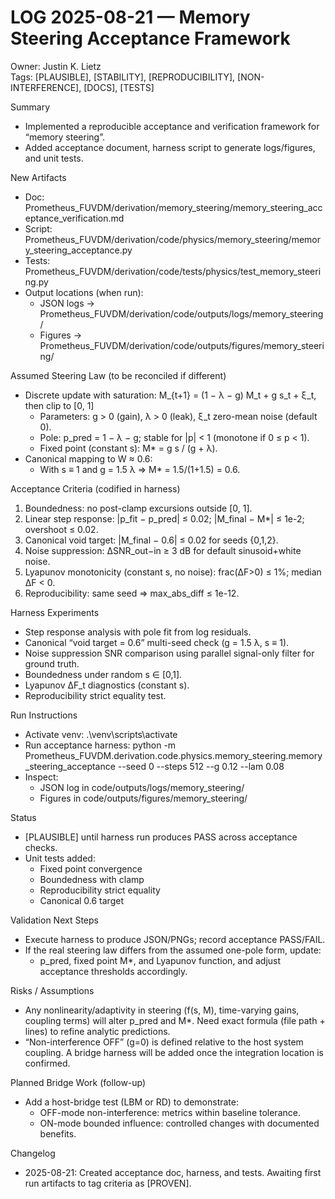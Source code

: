 # LOG 2025-08-21 — Memory Steering Acceptance Framework

Owner: Justin K. Lietz <br>
Tags: [PLAUSIBLE], [STABILITY], [REPRODUCIBILITY], [NON-INTERFERENCE], [DOCS], [TESTS]

Summary
- Implemented a reproducible acceptance and verification framework for “memory steering”.
- Added acceptance document, harness script to generate logs/figures, and unit tests.

New Artifacts
- Doc: Prometheus_FUVDM/derivation/memory_steering/memory_steering_acceptance_verification.md
- Script: Prometheus_FUVDM/derivation/code/physics/memory_steering/memory_steering_acceptance.py
- Tests: Prometheus_FUVDM/derivation/code/tests/physics/test_memory_steering.py
- Output locations (when run):
  - JSON logs → Prometheus_FUVDM/derivation/code/outputs/logs/memory_steering/
  - Figures → Prometheus_FUVDM/derivation/code/outputs/figures/memory_steering/

Assumed Steering Law (to be reconciled if different)
- Discrete update with saturation:
  M_{t+1} = (1 − λ − g) M_t + g s_t + ξ_t, then clip to [0, 1]
  - Parameters: g > 0 (gain), λ > 0 (leak), ξ_t zero-mean noise (default 0).
  - Pole: p_pred = 1 − λ − g; stable for |p| < 1 (monotone if 0 ≤ p < 1).
  - Fixed point (constant s): M* = g s / (g + λ).
- Canonical mapping to W ≈ 0.6:
  - With s ≡ 1 and g = 1.5 λ ⇒ M* = 1.5/(1+1.5) = 0.6.

Acceptance Criteria (codified in harness)
1) Boundedness: no post-clamp excursions outside [0, 1].
2) Linear step response: |p_fit − p_pred| ≤ 0.02; |M_final − M*| ≤ 1e-2; overshoot ≤ 0.02.
3) Canonical void target: |M_final − 0.6| ≤ 0.02 for seeds {0,1,2}.
4) Noise suppression: ΔSNR_out−in ≥ 3 dB for default sinusoid+white noise.
5) Lyapunov monotonicity (constant s, no noise): frac(ΔF>0) ≤ 1%; median ΔF < 0.
6) Reproducibility: same seed ⇒ max_abs_diff ≤ 1e-12.

Harness Experiments
- Step response analysis with pole fit from log residuals.
- Canonical “void target = 0.6” multi-seed check (g = 1.5 λ, s ≡ 1).
- Noise suppression SNR comparison using parallel signal-only filter for ground truth.
- Boundedness under random s ∈ [0,1].
- Lyapunov ΔF_t diagnostics (constant s).
- Reproducibility strict equality test.

Run Instructions
- Activate venv:
  .\venv\scripts\activate
- Run acceptance harness:
  python -m Prometheus_FUVDM.derivation.code.physics.memory_steering.memory_steering_acceptance --seed 0 --steps 512 --g 0.12 --lam 0.08
- Inspect:
  - JSON log in code/outputs/logs/memory_steering/
  - Figures in code/outputs/figures/memory_steering/

Status
- [PLAUSIBLE] until harness run produces PASS across acceptance checks.
- Unit tests added:
  - Fixed point convergence
  - Boundedness with clamp
  - Reproducibility strict equality
  - Canonical 0.6 target

Validation Next Steps
- Execute harness to produce JSON/PNGs; record acceptance PASS/FAIL.
- If the real steering law differs from the assumed one-pole form, update:
  - p_pred, fixed point M*, and Lyapunov function, and adjust acceptance thresholds accordingly.

Risks / Assumptions
- Any nonlinearity/adaptivity in steering (f(s, M), time-varying gains, coupling terms) will alter p_pred and M*. Need exact formula (file path + lines) to refine analytic predictions.
- “Non-interference OFF” (g=0) is defined relative to the host system coupling. A bridge harness will be added once the integration location is confirmed.

Planned Bridge Work (follow-up)
- Add a host-bridge test (LBM or RD) to demonstrate:
  - OFF-mode non-interference: metrics within baseline tolerance.
  - ON-mode bounded influence: controlled changes with documented benefits.

Changelog
- 2025-08-21: Created acceptance doc, harness, and tests. Awaiting first run artifacts to tag criteria as [PROVEN].